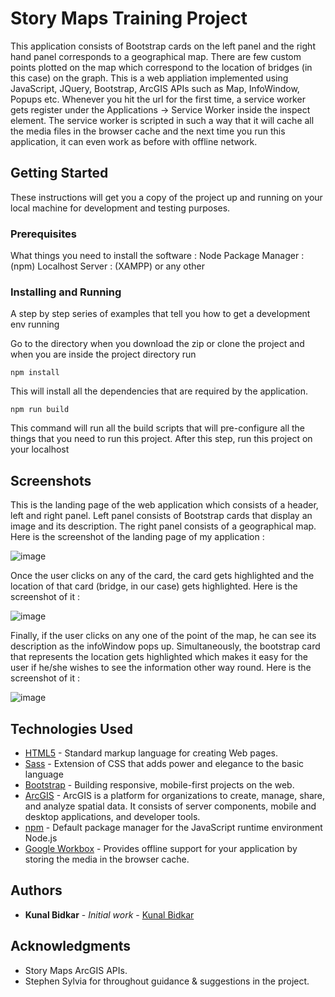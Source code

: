 
# Story Maps Training Project 


This application consists of Bootstrap cards on the left panel and the right hand panel corresponds to a geographical map. There are few custom points plotted on the map which correspond to the location of bridges (in this case) on the graph. 
This is a web appliation implemented using JavaScript, JQuery, Bootstrap, ArcGIS APIs such as Map, InfoWindow, Popups etc. 
Whenever you hit the url for the first time, a service worker gets register under the Applications -> Service Worker inside the inspect element. The service worker is scripted in such a way that it will cache all the media files in the browser cache and the next time you run this application, it can even work as before with offline network.

## Getting Started

These instructions will get you a copy of the project up and running on your local machine for development and testing purposes. 

### Prerequisites

What things you need to install the software : 
Node Package Manager : (npm)
Localhost Server : (XAMPP) or any other

### Installing and Running

A step by step series of examples that tell you how to get a development env running

Go to the directory when you download the zip or clone the project and when you are inside the project directory run

```
npm install
```
This will install all the dependencies that are required by the application.
```
npm run build
```
This command will run all the build scripts that will pre-configure all the things that you need to run this project.
After this step, run this project on your localhost 

## Screenshots
This is the landing page of the web application which consists of a header, left and right panel. Left panel consists of Bootstrap cards that display an image and its description. The right panel consists of a geographical map.
Here is the screenshot of the landing page of my application : 

![image](https://user-images.githubusercontent.com/8556558/41982236-e4a2f940-79f8-11e8-8d7b-94694bd244e3.png)

Once the user clicks on any of the card, the card gets highlighted and the location of that card (bridge, in our case) gets highlighted. Here is the screenshot of it : 

![image](https://user-images.githubusercontent.com/8556558/41982193-c82f7810-79f8-11e8-8584-521051fc1df2.png)

Finally, if the user clicks on any one of the point of the map, he can see its description as the infoWindow pops up. Simultaneously, the bootstrap card that represents the location gets highlighted which makes it easy for the user if he/she wishes to see the information other way round. Here is the screenshot of it : 

![image](https://user-images.githubusercontent.com/8556558/41982263-fa42bc18-79f8-11e8-9b36-884fcf89c34e.png)

## Technologies Used

* [HTML5](https://www.w3schools.com/html/html5_intro.asp) - Standard markup language for creating Web pages.
* [Sass](https://sass-lang.com/guide) - Extension of CSS that adds power and elegance to the basic language
* [Bootstrap](https://getbootstrap.com/) - Building responsive, mobile-first projects on the web.
* [ArcGIS](https://developers.arcgis.com/) - ArcGIS is a platform for organizations to create, manage, share, and analyze spatial data. It consists of server components, mobile and desktop applications, and developer tools.
* [npm](https://npmjs.com) - Default package manager for the JavaScript runtime environment Node.js
* [Google Workbox](https://developers.google.com/web/tools/workbox/guides/get-started) - Provides offline support for your application by storing the media in the browser cache.
 

## Authors

* **Kunal Bidkar** - *Initial work* - [Kunal Bidkar](https://github.com/kunalbidkar)

## Acknowledgments

* Story Maps ArcGIS APIs.
* Stephen Sylvia for throughout guidance & suggestions in the project.
